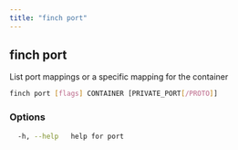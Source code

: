 ```yaml
---
title: "finch port"
---
```


## finch port

List port mappings or a specific mapping for the container

```bash
finch port [flags] CONTAINER [PRIVATE_PORT[/PROTO]]
```

### Options

```bash
  -h, --help   help for port
```
